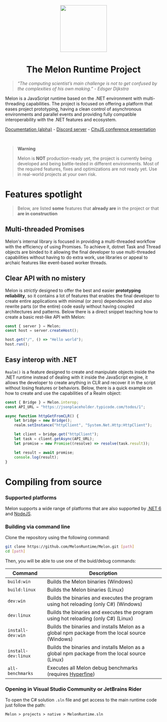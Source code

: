 <div align="center">
    <img align="center" src="https://i.imgur.com/w2aYNRW.png" width="150">
    <h1>The Melon Runtime Project</h1>
</div>

> *“The computing scientist’s main challenge is not to get confused by the complexities of his own making.” - Edsger Dijkstra*

Melon is a JavaScript runtime based on the .NET environment with multi-threading capabilities. The project is focused on offering a platform that eases project prototyping, having a clean control of asynchronous environments and parallel events and providing fully compatible interoperability with the .NET features and ecosystem.

[Documentation (alpha)](https://melon-docs.vercel.app/docs/intro) - [Discord server](https://discord.gg/wDJDT9Yq7C) - [CityJS conference presentation](https://youtu.be/lD39kjrXRvo?t=18715)

<br>

> **Warning**
>
> Melon is **NOT** production-ready yet, the project is currently being developed and being battle-tested in different environments. Most of the required features, fixes and optimizations are not ready yet. Use in real-world projects at your own risk.

# Features spotlight

> Below, are listed **some** features that **already are** in the project or that **are in construction**

## Multi-threaded Promises

Melon's internal library is focused in providing a multi-threaded workflow with the efficiency of using Promises. To achieve it, dotnet Task and Thread objects are binded to it allowing the final developer to use multi-threaded capabilities without having to do extra work, use libraries or appeal to archaic features like event-based worker threads.

## Clear API with no mistery

Melon is *strictly* designed to offer the best and easier **prototyping reliability**, so it contains a lot of features that enables the final developer to create entire applications with minimal (or zero) dependencies and also rewrite parts (or the entire) code easily without having coupled architectures and patterns. Below there is a direct snippet teaching how to create a basic rest-like API with Melon:

```typescript
const { server } = Melon;
const host = server.createHost();

host.get("/", () => "Hello world");
host.run();
```

## Easy interop with .NET

`Realm()` is a feature designed to create and manipulate objects inside the .NET runtime instead of dealing with it inside the JavaScript engine, it allows the developer to create anything in CLR and recover it in the script without losing features or behaviors. Below, there is a quick example on how to create and use the capabilities of a Realm object:

```typescript
const { Bridge } = Melon.interop;
const API_URL = "https://jsonplaceholder.typicode.com/todos/1";

async function httpGetFromCLR() {
    let bridge = new Bridge();
    realm.setInstance("httpClient", "System.Net.Http:HttpClient");

    let client = bridge.get("httpClient");
    let task = client.getAsync(API_URL);
    let promise = new Promise((resolve) => resolve(task.result));

    let result = await promise;
    console.log(result);
}
```

# Compiling from source

### Supported platforms

Melon supports a wide range of platforms that are also supported by [.NET 6](https://github.com/dotnet/core/blob/main/release-notes/6.0/supported-os.md) and [NodeJS](https://github.com/nodejs/node/blob/main/BUILDING.md#supported-platforms).

### Building via command line

Clone the repository using the following command:

```bash
git clone https://github.com/MelonRuntime/Melon.git [path]
cd [path]
```

Then, you will be able to use one of the buid/debug commands:

| Command | Description |
| ------- | ----------- |
| `build:win` | Builds the Melon binaries (Windows) |
| `build:linux` | Builds the Melon binaries (Linux) |
| `dev:win` | Builds the binaries and executes the program using hot reloading (only C#) (Windows) |
| `dev:linux` | Builds the binaries and executes the program using hot reloading (only C#) (Linux) |
| `install-dev:win` | Builds the binaries and installs Melon as a global npm package from the local source (Windows) |
| `install-dev:linux` | Builds the binaries and installs Melon as a global npm package from the local source (Linux) |
| `all-benchmarks` | Executes all Melon debug benchmarks (requires [Hyperfine](https://github.com/sharkdp/hyperfine)) |

### Opening in Visual Studio Community or JetBrains Rider

To open the C# solution `.sln` file and get access to the main runtime code just follow the path:

```
Melon > projects > native > MelonRuntime.sln
```
